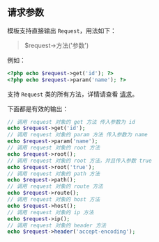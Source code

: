 ## 请求参数

模板支持直接输出 `Request`，用法如下：

> $request->方法('参数')

例如：

``` php
<?php echo $request->get('id'); ?>
<?php echo $request->param('name'); ?>
```

支持 `Request` 类的所有方法，详情请查看 [请求](../request/index.md)。

下面都是有效的输出：

``` php
// 调用 request 对象的 get 方法 传入参数为 id
echo $request->get('id');
// 调用 request 对象的 param 方法 传入参数为 name
echo $request->param('name');
// 调用 request 对象的 root 方法
echo $request->root();
// 调用 request 对象的 root 方法，并且传入参数 true
echo $request->root('true');
// 调用 request 对象的 path 方法
echo $request->path();
// 调用 request 对象的 route 方法
echo $request->route();
// 调用 request 对象的 host 方法
echo $request->host();
// 调用 request 对象的 ip 方法
echo $request->ip();
// 调用 request 对象的 header 方法
echo $request->header('accept-encoding');
```
